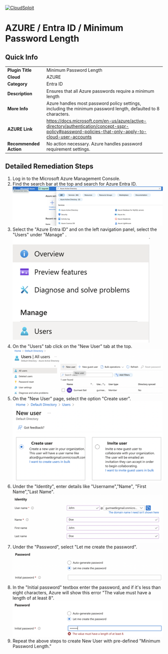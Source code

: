 [![CloudSploit](https://cloudsploit.com/img/logo-new-big-text-100.png "CloudSploit")](https://cloudsploit.com)

# AZURE / Entra ID / Minimum Password Length

## Quick Info

| | |
|-|-|
| **Plugin Title** | Minimum Password Length |
| **Cloud** | AZURE |
| **Category** | Entra ID |
| **Description** | Ensures that all Azure passwords require a minimum length |
| **More Info** | Azure handles most password policy settings, including the minimum password length, defaulted to 8 characters. |
| **AZURE Link** | https://docs.microsoft.com/en-us/azure/active-directory/authentication/concept-sspr-policy#password-policies-that-only-apply-to-cloud-user-accounts |
| **Recommended Action** | No action necessary. Azure handles password requirement settings. |

## Detailed Remediation Steps
1. Log in to the Microsoft Azure Management Console.
2. Find the search bar at the top and search for Azure Entra ID. </br> <img src="/resources/azure/entraid/minimum-password-length/step2.png"/>
3.  Select the "Azure Entra ID" and on the left navigation panel, select the "Users" under "Manage" .</br> <img src="/resources/azure/entraid/minimum-password-length/step3.png"/>
4. On the "Users" tab click on the "New User" tab at the top.</br> <img src="/resources/azure/entraid/minimum-password-length/step4.png"/>
5. On the "New User" page, select the option "Create user".</br> <img src="/resources/azure/entraid/minimum-password-length/step5.png"/>
6. Under the "Identity", enter details like "Username","Name", "First Name","Last Name".</br> <img src="/resources/azure/entraid/minimum-password-length/step6.png"/>
7. Under the "Password", select "Let me create the password". </br> <img src="/resources/azure/entraid/minimum-password-length/step7.png"/>
8. In the "Initial password" textbox enter the password, and if it's less than eight characters, Azure will show this error "The value must have a length of at least 8".</br> <img src="/resources/azure/entraid/minimum-password-length/step8.png"/>
9. Repeat the above steps to create New User with pre-defined "Minimum Password Length."</br>

